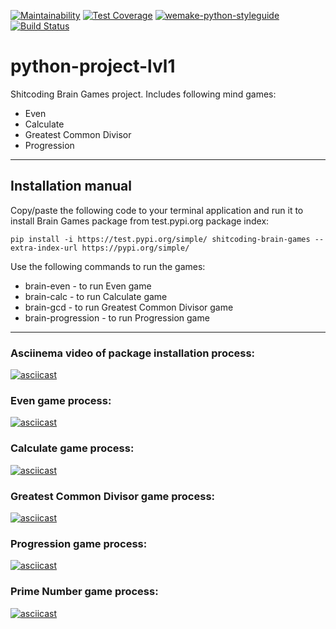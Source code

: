 [![Maintainability](https://api.codeclimate.com/v1/badges/6f06129c524c901a745f/maintainability)](https://codeclimate.com/github/shitcoding/python-project-lvl1/maintainability) [![Test Coverage](https://api.codeclimate.com/v1/badges/6f06129c524c901a745f/test_coverage)](https://codeclimate.com/github/shitcoding/python-project-lvl1/test_coverage) [![wemake-python-styleguide](https://img.shields.io/badge/style-wemake-000000.svg)](https://github.com/wemake-services/wemake-python-styleguide) [![Build Status](https://travis-ci.org/shitcoding/python-project-lvl1.svg?branch=master)](https://travis-ci.org/shitcoding/python-project-lvl1)

# python-project-lvl1
Shitcoding Brain Games project.
Includes following mind games:
* Even
* Calculate
* Greatest Common Divisor
* Progression

---
## Installation manual
Copy/paste the following code to your terminal application and run it to install Brain Games package from test.pypi.org package index:

`pip install -i https://test.pypi.org/simple/ shitcoding-brain-games --extra-index-url https://pypi.org/simple/`

Use the following commands to run the games:
* brain-even - to run Even game
* brain-calc - to run Calculate game
* brain-gcd - to run Greatest Common Divisor game
* brain-progression - to run Progression game

---
### Asciinema video of package installation process:
[![asciicast](https://asciinema.org/a/328965.svg)](https://asciinema.org/a/328965)


### Even game process:
[![asciicast](https://asciinema.org/a/328970.svg)](https://asciinema.org/a/328970)


### Calculate game process:
[![asciicast](https://asciinema.org/a/328972.svg)](https://asciinema.org/a/328972)


### Greatest Common Divisor game process:
[![asciicast](https://asciinema.org/a/328975.svg)](https://asciinema.org/a/328975)


### Progression game process:
[![asciicast](https://asciinema.org/a/328985.svg)](https://asciinema.org/a/328985)


### Prime Number game process:
[![asciicast](https://asciinema.org/a/328987.svg)](https://asciinema.org/a/328987)